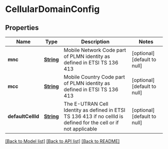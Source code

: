 # CellularDomainConfig
## Properties

Name | Type | Description | Notes
------------ | ------------- | ------------- | -------------
**mnc** | [**String**](string.md) | Mobile Network Code part of PLMN identity as defined in ETSI TS 136 413 | [optional] [default to null]
**mcc** | [**String**](string.md) | Mobile Country Code part of PLMN identity as defined in ETSI TS 136 413 | [optional] [default to null]
**defaultCellId** | [**String**](string.md) | The E-UTRAN Cell Identity as defined in ETSI TS 136 413 if no cellId is defined for the cell or if not applicable | [optional] [default to null]

[[Back to Model list]](../README.md#documentation-for-models) [[Back to API list]](../README.md#documentation-for-api-endpoints) [[Back to README]](../README.md)

